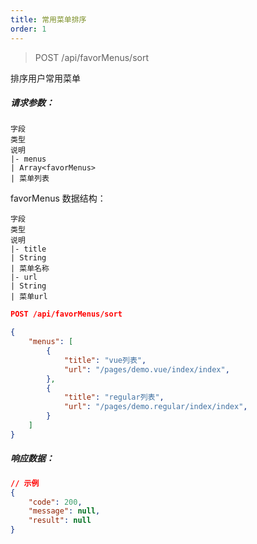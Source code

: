 ```yaml
---
title: 常用菜单排序
order: 1
---
```


> POST /api/favorMenus/sort

排序用户常用菜单

##### 请求参数：
```table
字段
类型
说明
|- menus
| Array<favorMenus>
| 菜单列表
```

favorMenus 数据结构：
```table
字段
类型
说明
|- title
| String
| 菜单名称
|- url
| String
| 菜单url
```

```json
POST /api/favorMenus/sort

{
    "menus": [
        {
            "title": "vue列表",
            "url": "/pages/demo.vue/index/index",
        },
        {
            "title": "regular列表",
            "url": "/pages/demo.regular/index/index",
        }
    ]
}
```
##### 响应数据：
```json
// 示例
{
    "code": 200,
    "message": null,
    "result": null
}
```

